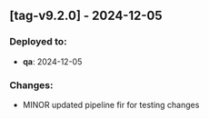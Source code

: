 
## [tag-v9.2.0] - 2024-12-05
### Deployed to:
- **qa**: 2024-12-05
### Changes:
- MINOR updated pipeline fir for testing changes

